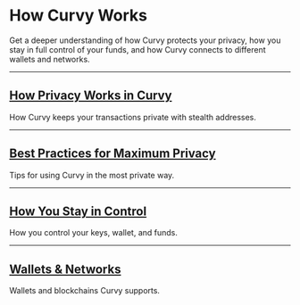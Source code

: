 # How Curvy Works

Get a deeper understanding of how Curvy protects your privacy, how you stay in full control of your funds, and how Curvy connects to different wallets and networks.

---
## [How Privacy Works in Curvy](./how-privacy-works-in-curvy)

How Curvy keeps your transactions private with stealth addresses.

---
## [Best Practices for Maximum Privacy](/best-practices-for-maximum-pivacy)

Tips for using Curvy in the most private way.

---
## [How You Stay in Control](how-you-stay-in-control)

How you control your keys, wallet, and funds.

---
## [Wallets & Networks](/wallets-and-newtorks)

Wallets and blockchains Curvy supports.
